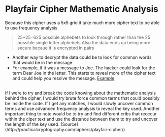 # Playfair Cipher Mathematic Analysis
Because this cipher uses a 5x5 grid it take much more cipher text to be able to use frequency analysis
> 25*25=625 possible alphebets to look through rather than the 25 possible single letter alphebets
Also the data ends up being more secure becaue it is encrypted in pairs
* Another way to decrypt the data could be to look for common words that would be in the message
* For example, if it was a message to Joe. The hacker could look for the term Dear Joe in the letter. This starts to reveal more of the cipher text and could help you resolve the message. [Example](https://perseengage.files.wordpress.com/2014/05/playfaircipher-prataps1.pdf)
</br>
If I were to try and break the code knowing about the mathematic analysis behind the cipher, I would try brute force common terms that could possibly be inside the code. If I get any matches, I would slowly uncover common terms and use advanced frequency analysis to reveal the key used. Another important thing to note would be to try and find different cribs that reoccur within the ciper text and use the distance between them to try and uncover the length of the key used.
[Source](http://practicalcryptography.com/ciphers/playfair-cipher/)